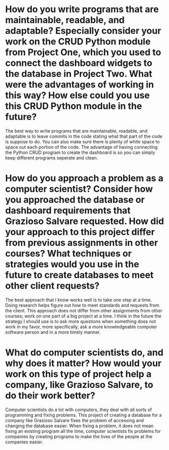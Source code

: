 # How do you write programs that are maintainable, readable, and adaptable? Especially consider your work on the CRUD Python module from Project One, which you used to connect the dashboard widgets to the database in Project Two. What were the advantages of working in this way? How else could you use this CRUD Python module in the future?

The best way to write programs that are maintainable, readable, and adaptable is to leave commits in the code stating what that part of the code is suppose to do. You can also make sure there is plenty of white space to space out each portion of the code. The advantage of having connecting the Python CRUD program to create the dashboard is so you can simply keep different programs seperate and clean.


# How do you approach a problem as a computer scientist? Consider how you approached the database or dashboard requirements that Grazioso Salvare requested. How did your approach to this project differ from previous assignments in other courses? What techniques or strategies would you use in the future to create databases to meet other client requests?

The best approach that I know works well is to take one step at a time. Doing research helps figure out how to meet standards and requests from the client. This approach does not differ from other assignments from other courses; work on one part of a big project at a time. I think in the future the strategy I should use is to ask more questions when something does not work in my favor, more specifically, ask a more knowledgeable computer software person and in a more timely manner. 


# What do computer scientists do, and why does it matter? How would your work on this type of project help a company, like Grazioso Salvare, to do their work better?

Computer scientists do a lot with computers, they deal with all sorts of programming and fixing problems. This project of creating a database for a company like Grazioso Salvare fixes the problem of accessing and changing the database easier. When fixing a problem, it does not mean fixing an existing program all the time, computer scientists fix problems for companies by creating programs to make the lives of the people at the companies easier.
